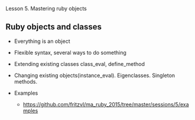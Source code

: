 Lesson 5. Mastering ruby objects

Ruby objects and classes
---------------

* Everything is an object
* Flexible syntax, several ways to do something
* Extending existing classes class_eval, define_method
* Changing existing objects(instance_eval). Eigenclasses. Singleton methods.  


* Examples
  * https://github.com/fritzvl/ma_ruby_2015/tree/master/sessions/5/examples

